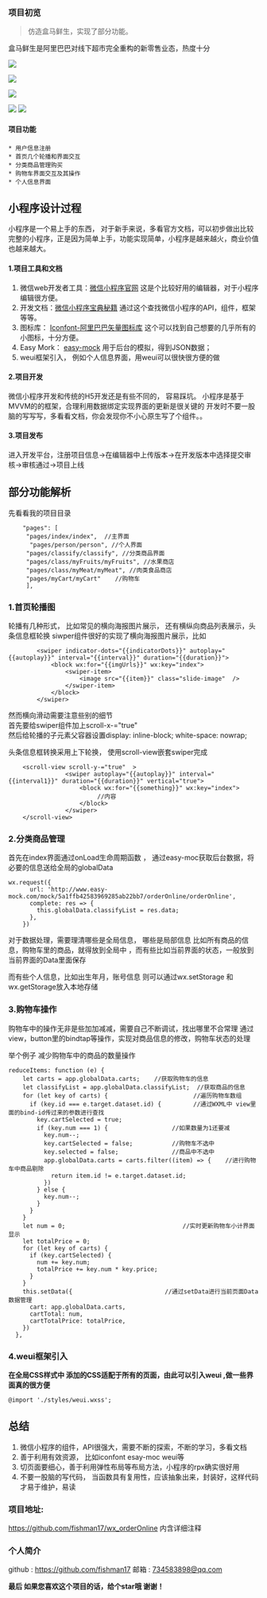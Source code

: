 ### 项目初览
> 仿造盒马鲜生，实现了部分功能。<br>

盒马鲜生是阿里巴巴对线下超市完全重构的新零售业态，热度十分


![](https://user-gold-cdn.xitu.io/2017/12/1/1601101dde0a0185?w=343&h=631&f=gif&s=2404841)

![](https://user-gold-cdn.xitu.io/2017/12/1/1600fe4fd66b3587?w=237&h=420&f=png&s=117741)



![](https://user-gold-cdn.xitu.io/2017/12/1/16011022ca8663da?w=343&h=631&f=gif&s=589002)




![](https://user-gold-cdn.xitu.io/2017/12/1/16011026998ea9e9?w=365&h=640&f=gif&s=1556064)
![](https://user-gold-cdn.xitu.io/2017/12/1/16010029fe869d94?w=263&h=460&f=png&s=37249)

#### 项目功能
    * 用户信息注册
    * 首页几个轮播和界面交互
    * 分类商品管理购买
    * 购物车界面交互及其操作
    * 个人信息界面
    
## 小程序设计过程
小程序是一个易上手的东西， 对于新手来说，多看官方文档，可以初步做出比较完整的小程序，正是因为简单上手，功能实现简单，小程序是越来越火，商业价值也越来越大。

#### 1.项目工具和文档
1. 微信web开发者工具：[微信小程序官网](https://mp.weixin.qq.com/debug/wxadoc/dev/)  这是个比较好用的编辑器，对于小程序编辑很方便。
2. 开发文档：[微信小程序宝典秘籍](https://www.w3cschool.cn/weixinapp/9wou1q8j.html) 通过这个查找微信小程序的API，组件，框架等等。
3. 图标库： [Iconfont-阿里巴巴矢量图标库](http://www.iconfont.cn/) 这个可以找到自己想要的几乎所有的小图标，十分方便。
4. Easy Mork： [easy-mock](www.easy-mock.com) 用于后台的模拟，得到JSON数据；
5. weui框架引入， 例如个人信息界面，用weui可以很快很方便的做

#### 2.项目开发

微信小程序开发和传统的H5开发还是有些不同的， 容易踩坑。
小程序是基于MVVM的的框架，合理利用数据绑定实现界面的更新是很关键的
开发时不要一股脑的写写写，多看看文档，你会发现你不小心原生写了个组件。。

#### 3.项目发布
进入开发平台，注册项目信息->在编辑器中上传版本->在开发版本中选择提交审核->审核通过->项目上线



## 部分功能解析
先看看我的项目目录
```
    "pages": [
     "pages/index/index",  //主界面
      "pages/person/person", //个人界面
     "pages/classify/classify", //分类商品界面
     "pages/class/myFruits/myFruits", //水果商店
     "pages/class/myMeat/myMeat", //肉类食品商店
     "pages/myCart/myCart"    //购物车
     ],
```
### 1.首页轮播图

轮播有几种形式， 比如常见的横向海报图片展示， 还有横纵向商品列表展示，头条信息框轮换
siwper组件很好的实现了横向海报图片展示，比如
```
        <swiper indicator-dots="{{indicatorDots}}" autoplay="{{autoplay}}" interval="{{interval}}" duration="{{duration}}">
            <block wx:for="{{imgUrls}}" wx:key="index">
                <swiper-item>
                    <image src="{{item}}" class="slide-image"  />
                </swiper-item>
            </block>
        </swiper>
```
然而横向滑动需要注意些别的细节  
首先要给swiper组件加上scroll-x-="true"  
然后给轮播的子元素父容器设置display: inline-block; white-space: nowrap; 

头条信息框转换采用上下轮换， 使用scroll-view嵌套swiper完成

```
    <scroll-view scroll-y-="true"  >
                <swiper autoplay="{{autoplay}}" interval="{{interval1}}" duration="{{duration}}" vertical="true">
                    <block wx:for="{{something}}" wx:key="index">
                         //内容 
                    </block>
                </swiper>
    </scroll-view>
```

### 2.分类商品管理
首先在index界面通过onLoad生命周期函数 ，
通过easy-moc获取后台数据，将必要的信息送给全局的globalData  
 ```    
 wx.request({
       url: 'http://www.easy-mock.com/mock/5a1ffb42583969285ab22bb7/orderOnline/orderOnline',
       complete: res => {
         this.globalData.classifyList = res.data;
       },
     })
```
对于数据处理，需要理清哪些是全局信息， 哪些是局部信息 
比如所有商品的信息，购物车里的商品，就得放到全局中 ，而有些比如当前界面的状态，一般放到当前界面的Data里面保存

而有些个人信息，比如出生年月，账号信息   则可以通过wx.setStorage 和wx.getStorage放入本地存储

### 3.购物车操作
购物车中的操作无非是些加加减减，需要自己不断调试，找出哪里不合常理
通过view，button里的bindtap等操作，实现对商品信息的修改，购物车状态的处理


举个例子  减少购物车中的商品的数量操作
```
reduceItems: function (e) {
    let carts = app.globalData.carts;    //获取购物车的信息
    let classifyList = app.globalData.classifyList;  //获取商品的信息
    for (let key of carts) {                        //遍历购物车数组
      if (key.id === e.target.dataset.id) {         //通过WXML中 view里面的bind-id传过来的参数进行查找
        key.cartSelected = true;
        if (key.num === 1) {                  //如果数量为1还要减
          key.num--;
          key.cartSelected = false;           //购物车不选中
          key.selected = false;               //商品中不选中
          app.globalData.carts = carts.filter((item) => {    //进行购物车中商品剔除
            return item.id != e.target.dataset.id;
          })
        } else {
          key.num--;
        }
      }
    }
    let num = 0;                                 //实时更新购物车小计界面显示
    let totalPrice = 0;
    for (let key of carts) {
      if (key.cartSelected) {
        num += key.num;
        totalPrice += key.num * key.price;
      }
    }
    this.setData({                          //通过setData进行当前页面Data数据管理
      cart: app.globalData.carts,
      cartTotal: num,
      cartTotalPrice: totalPrice,
    })
  },
```
### 4.weui框架引入
**在全局CSS样式中 添加的CSS适配于所有的页面，由此可以引入weui ,做一些界面真的很方便**
```
@import './styles/weui.wxss';
```

## 总结
1. 微信小程序的组件，API很强大，需要不断的探索，不断的学习，多看文档
2. 善于利用有效资源， 比如iconfont  esay-moc weui等
3. 切页面要细心，善于利用弹性布局等布局方法，小程序的rpx确实很好用
4. 不要一股脑的写代码， 当函数具有复用性，应该抽象出来，封装好，这样代码才易于维护，易读

### 项目地址:
https://github.com/fishman17/wx_orderOnline   内含详细注释

### 个人简介
github : https://github.com/fishman17
邮箱 : 734583898@qq.com  

**最后 如果您喜欢这个项目的话，给个star哦 谢谢！**
